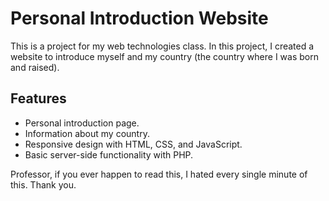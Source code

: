 # Personal Introduction Website

This is a project for my web technologies class.
In this project, I created a website to introduce myself and my country (the country where I was born and raised).

## Features
- Personal introduction page.
- Information about my country.
- Responsive design with HTML, CSS, and JavaScript.
- Basic server-side functionality with PHP.

Professor, if you ever happen to read this, I hated every single minute of this. Thank you.
